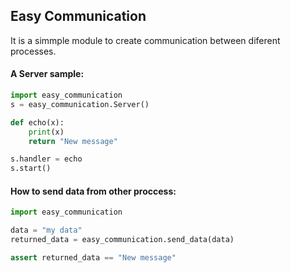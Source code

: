 ## Easy Communication

It is a simmple module to create communication between diferent processes.

#### A Server sample:

```python
import easy_communication
s = easy_communication.Server()

def echo(x):
	print(x)
	return "New message"

s.handler = echo
s.start()
```

#### How to send data from other proccess:

```python
import easy_communication

data = "my data"
returned_data = easy_communication.send_data(data)

assert returned_data == "New message"
```